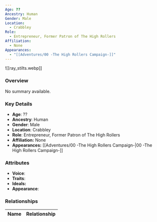```yaml
---
Age: ??
Ancestry: Human
Gender: Male
Location:
  - Crabbley
Role:
  - Entrepreneur, Former Patron of The High Rollers
Affiliation:
  - None
Appearances:
  - "[[Adventures/00 -The High Rollers Campaign-]]"
---
```


![[ray_stilts.webp]]

### Overview
No summary available.

### Key Details
- **Age**: ??
- **Ancestry**: Human
- **Gender**: Male
- **Location**: Crabbley
- **Role**: Entrepreneur, Former Patron of The High Rollers
- **Affiliation:** None
- **Appearances:** [[Adventures/00 -The High Rollers Campaign-\|00 -The High Rollers Campaign-]]

### Attributes
- **Voice**: 
- **Traits**: 
- **Ideals:** 
- **Appearance**:

### Relationships

| Name  | Relationship |
| ----- | ------------ |
